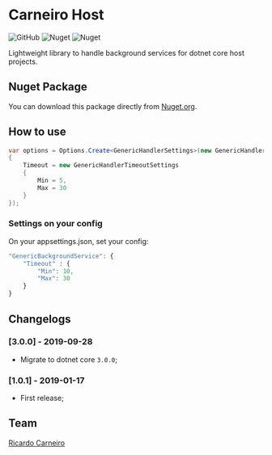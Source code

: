 # Carneiro Host

![GitHub](https://img.shields.io/github/license/rjcarneiro/Carneiro.Host?style=flat-square) ![Nuget](https://img.shields.io/nuget/v/Carneiro.Host?style=flat-square) ![Nuget](https://img.shields.io/nuget/dt/Carneiro.Host?style=flat-square)

Lightweight library to handle background services for dotnet core host projects.

## Nuget Package

You can download this package directly from [Nuget.org](https://www.nuget.org/packages/Carneiro.Host).

## How to use

```csharp
var options = Options.Create<GenericHandlerSettings>(new GenericHandlerSettings
{
    Timeout = new GenericHandlerTimeoutSettings
    { 
        Min = 5,
        Max = 30
    }
});
```

### Settings on your config

On your appsettings.json, set your config:

```javascript
"GenericBackgroundService": {
    "Timeout" : {
        "Min": 10,
        "Max": 30
    }
}
```

## Changelogs

### [3.0.0] - 2019-09-28

- Migrate to dotnet core `3.0.0`;

### [1.0.1] - 2019-01-17

- First release;

## Team

[Ricardo Carneiro](https://github.com/rjcarneiro)